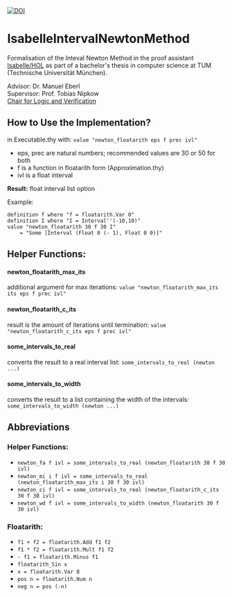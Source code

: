 [![DOI](https://zenodo.org/badge/366747718.svg)](https://zenodo.org/badge/latestdoi/366747718)

# IsabelleIntervalNewtonMethod

Formalisation of the Inteval Newton Method in the proof assistant [Isabelle/HOL](https://isabelle.in.tum.de/) as part of a bachelor's thesis in computer science at TUM (Technische Universität München).

Advisor: Dr. Manuel Eberl\
Supervisor: Prof. Tobias Nipkow\
[Chair for Logic and Verification](https://www21.in.tum.de/)

## How to Use the Implementation?

in Executable.thy with: `value "newton_floatarith eps f prec ivl"`

- eps, prec are natural numbers; recommended values are 30 or 50 for both
- f is a function in floatarith form (Approximation.thy)
- ivl is a float interval

__Result:__ float interval list option

Example:

```
definition f where "f = floatarith.Var 0"
definition I where "I = Interval''(-10,10)"
value "newton_floatarith 30 f 30 I"
	= "Some [Interval (Float 0 (- 1), Float 0 0)]"
```

## Helper Functions:

#### newton\_floatarith\_max\_its

additional argument for max iterations: `value "newton_floatarith_max_its its eps f prec ivl"`

#### newton\_floatarith\_c\_its

result is the amount of iterations until termination: `value "newton_floatarith_c_its eps f prec ivl"`

#### some\_intervals\_to\_real

converts the result to a real interval list: `some_intervals_to_real (newton ...)`

#### some\_intervals\_to\_width

converts the result to a list containing the width of the intervals: `some_intervals_to_width (newton ...)`

## Abbreviations

### Helper Functions:

- `newton_fa f ivl = some_intervals_to_real (newton_floatarith 30 f 30 ivl)`
- `newton_mi i f ivl = some_intervals_to_real (newton_floatarith_max_its i 30 f 30 ivl)`
- `newton_ci f ivl = some_intervals_to_real (newton_floatarith_c_its 30 f 30 ivl)`
- `newton_wd f ivl = some_intervals_to_width (newton_floatarith 30 f 30 ivl)`

### Floatarith:
- `f1 + f2 = floatarith.Add f1 f2`
- `f1 * f2 = floatarith.Mult f1 f2`
- `- f1 = floatarith.Minus f1`
- `floatarith_Sin x`
- `x = floatarith.Var 0`
- `pos n = floatarith.Num n`
- `neg n = pos (-n)`
